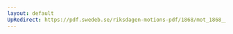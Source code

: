 ```yaml
---
layout: default
UpRedirect: https://pdf.swedeb.se/riksdagen-motions-pdf/1868/mot_1868__ak__00318/mot_1868__ak__00318_002.pdf
---
```

